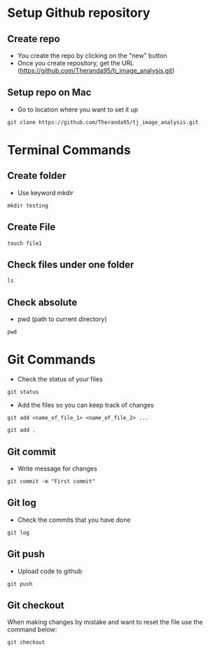 # Setup Github repository 

## Create repo 
- You create the repo by clicking on the "new" button 
- Once you create repository, get the URL (https://github.com/Theranda95/tj_image_analysis.git)


## Setup repo on Mac
- Go to location where you want to set it up

```
git clone https://github.com/Theranda95/tj_image_analysis.git
```

# Terminal Commands

## Create folder
- Use keyword mkdir 

```
mkdir testing
```

## Create File 
```
touch file1
```
## Check files under one folder
```
ls
```

## Check absolute 
- pwd (path to current directory)
```
pwd
```


# Git Commands

- Check the status of your files

```
git status
```

- Add the files so you can keep track of changes
```
git add <name_of_file_1> <name_of_file_2> ...
```

```
git add .
```


## Git commit 
- Write message for changes 

```
git commit -m "First commit"
```


## Git log
- Check the commits that you have done
```
git log
```


## Git push
- Upload code to github

```
git push
```

## Git checkout 
When making changes by mistake and want to reset the file use the command below:

```
git checkout
```